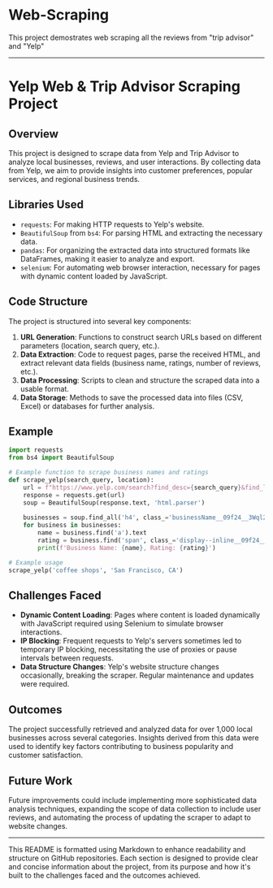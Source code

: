 # Web-Scraping

This project demostrates web scraping all the reviews from "trip advisor" and "Yelp" 

---

# Yelp Web & Trip Advisor Scraping Project

## Overview

This project is designed to scrape data from Yelp and Trip Advisor to analyze local businesses, reviews, and user interactions. By collecting data from Yelp, we aim to provide insights into customer preferences, popular services, and regional business trends.

## Libraries Used

- `requests`: For making HTTP requests to Yelp's website.
- `BeautifulSoup` from `bs4`: For parsing HTML and extracting the necessary data.
- `pandas`: For organizing the extracted data into structured formats like DataFrames, making it easier to analyze and export.
- `selenium`: For automating web browser interaction, necessary for pages with dynamic content loaded by JavaScript.

## Code Structure

The project is structured into several key components:

1. **URL Generation**: Functions to construct search URLs based on different parameters (location, search query, etc.).
2. **Data Extraction**: Code to request pages, parse the received HTML, and extract relevant data fields (business name, ratings, number of reviews, etc.).
3. **Data Processing**: Scripts to clean and structure the scraped data into a usable format.
4. **Data Storage**: Methods to save the processed data into files (CSV, Excel) or databases for further analysis.

## Example

```python
import requests
from bs4 import BeautifulSoup

# Example function to scrape business names and ratings
def scrape_yelp(search_query, location):
    url = f"https://www.yelp.com/search?find_desc={search_query}&find_loc={location}"
    response = requests.get(url)
    soup = BeautifulSoup(response.text, 'html.parser')
    
    businesses = soup.find_all('h4', class_='businessName__09f24__3Wql2')
    for business in businesses:
        name = business.find('a').text
        rating = business.find('span', class_='display--inline__09f24__c6N_k').text
        print(f'Business Name: {name}, Rating: {rating}')

# Example usage
scrape_yelp('coffee shops', 'San Francisco, CA')
```

## Challenges Faced

- **Dynamic Content Loading**: Pages where content is loaded dynamically with JavaScript required using Selenium to simulate browser interactions.
- **IP Blocking**: Frequent requests to Yelp's servers sometimes led to temporary IP blocking, necessitating the use of proxies or pause intervals between requests.
- **Data Structure Changes**: Yelp's website structure changes occasionally, breaking the scraper. Regular maintenance and updates were required.

## Outcomes

The project successfully retrieved and analyzed data for over 1,000 local businesses across several categories. Insights derived from this data were used to identify key factors contributing to business popularity and customer satisfaction.

## Future Work

Future improvements could include implementing more sophisticated data analysis techniques, expanding the scope of data collection to include user reviews, and automating the process of updating the scraper to adapt to website changes.

---

This README is formatted using Markdown to enhance readability and structure on GitHub repositories. Each section is designed to provide clear and concise information about the project, from its purpose and how it's built to the challenges faced and the outcomes achieved.
